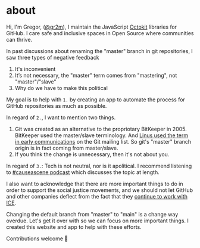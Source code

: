 # about

Hi, I'm Gregor, ([@gr2m](https://github.com/gr2m/)), I maintain the JavaScript [Octokit](https://github.com/octokit/) libraries for GitHub. I care safe and inclusive spaces in Open Source where communities can thrive.

In past discussions about renaming the "master" branch in git repositories, I saw three types of negative feedback

1. It's inconvenient
2. It’s not necessary, the "master" term comes from "mastering", not "master"/"slave"
3. Why do we have to make this political

My goal is to help with `1.` by creating an app to automate the process for GitHub repositories as much as possible.

In regard of `2.`, I want to mention two things.

1. Git was created as an alternative to the propriotary BitKeeper in 2005. BitKeeper used the master/slave terminology. And [Linus used the term in early communications](https://marc.info/?l=git&m=111968031816936&w=2) on the Git mailing list. So git's "master" branch origin is in fact coming from master/slave.
2. If you think the change is unnecessary, then it's not about you.

In regard of `3.`: Tech is not neutral, nor is it apolitical. I recommend listening to [#causeascene podcast](https://hashtagcauseascene.com/podcast/) which discusses the topic at length.

I also want to acknowledge that there are more important things to do in order to support the social justice movements, and we should not let GitHub and other companies deflect from the fact that they [continue to work with ICE](https://www.latimes.com/business/technology/story/2020-06-12/github-ceo-black-lives-matter-employees-demand-end-ice-contract).

Changing the default branch from "master" to "main" is a change way overdue. Let's get it over with so we can focus on more important things. I created this website and app to help with these efforts.

Contributions welcome 🖤

